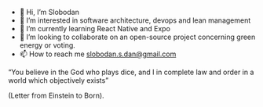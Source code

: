 - 👋 Hi, I’m Slobodan
- 👀 I’m interested in software architecture, devops and lean management
- 🌱 I’m currently learning React Native and Expo
- 💞️ I’m looking to collaborate on an open-source project concerning green energy or voting.
- 📫 How to reach me slobodan.s.dan@gmail.com


“You believe in the God who plays dice, and I in complete law and order in a world which objectively exists” 

(Letter from Einstein to Born).

<!---
danslobodan/danslobodan is a ✨ special ✨ repository because its `README.md` (this file) appears on your GitHub profile.
You can click the Preview link to take a look at your changes.
--->
